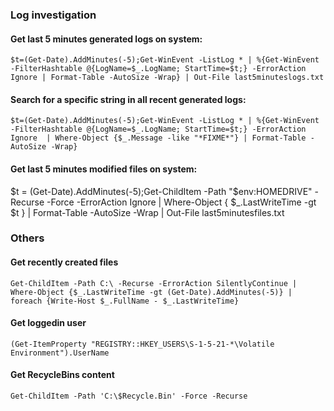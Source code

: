 ### Log investigation

#### Get last 5 minutes generated logs on system:

`$t=(Get-Date).AddMinutes(-5);Get-WinEvent -ListLog * | %{Get-WinEvent -FilterHashtable @{LogName=$_.LogName; StartTime=$t;} -ErrorAction Ignore | Format-Table -AutoSize -Wrap} | Out-File last5minuteslogs.txt`

#### Search for a specific string in all recent generated logs:

`$t=(Get-Date).AddMinutes(-5);Get-WinEvent -ListLog * | %{Get-WinEvent -FilterHashtable @{LogName=$_.LogName; StartTime=$t;} -ErrorAction Ignore  | Where-Object {$_.Message -like "*FIXME*"} | Format-Table -AutoSize -Wrap}` 

####  Get last 5 minutes modified files on system:

$t = (Get-Date).AddMinutes(-5);Get-ChildItem -Path "$env:HOMEDRIVE\" -Recurse -Force -ErrorAction Ignore | Where-Object { $_.LastWriteTime -gt $t } | Format-Table -AutoSize -Wrap | Out-File last5minutesfiles.txt

### Others

#### Get recently created files

`Get-ChildItem -Path C:\ -Recurse -ErrorAction SilentlyContinue | Where-Object {$_.LastWriteTime -gt (Get-Date).AddMinutes(-5)} | foreach {Write-Host $_.FullName - $_.LastWriteTime}`

#### Get loggedin user

`(Get-ItemProperty "REGISTRY::HKEY_USERS\S-1-5-21-*\Volatile Environment").UserName`

#### Get RecycleBins content
`Get-ChildItem -Path 'C:\$Recycle.Bin' -Force -Recurse`
